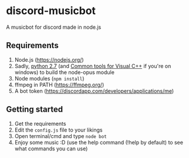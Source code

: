 # discord-musicbot
A musicbot for discord made in node.js

## Requirements
1. Node.js (https://nodejs.org/)
2. Sadly, [python 2.7](https://www.python.org/downloads/) (and [Common tools for Visual C++](https://www.visualstudio.com/en-us/downloads/download-visual-studio-vs.aspx) if you're on windows) to build the node-opus module
3. Node modules (`npm install`)
4. ffmpeg in PATH (https://ffmpeg.org/)
5. A bot token (https://discordapp.com/developers/applications/me) 

## Getting started
1. Get the requirements
2. Edit the `config.js` file to your likings
3. Open terminal/cmd and type `node bot`
4. Enjoy some music :D (use the help command (!help by default) to see what commands you can use)
